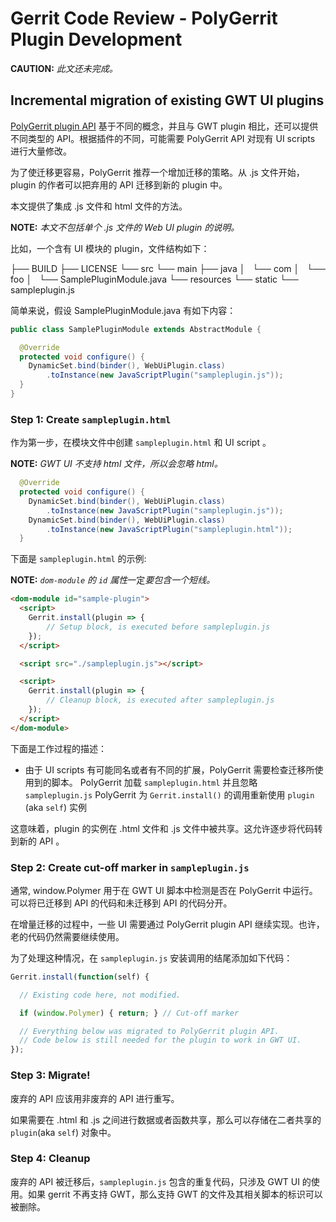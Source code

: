 # Gerrit Code Review - PolyGerrit Plugin Development

**CAUTION:**
*此文还未完成。*

## Incremental migration of existing GWT UI plugins

[PolyGerrit plugin API](pg-plugin-dev.md) 基于不同的概念，并且与 GWT plugin 相比，还可以提供不同类型的 API。根据插件的不同，可能需要 PolyGerrit API 对现有 UI scripts 进行大量修改。

为了使迁移更容易，PolyGerrit 推荐一个增加迁移的策略。从 .js 文件开始，plugin 的作者可以把弃用的 API 迁移到新的 plugin 中。

本文提供了集成 .js 文件和 html 文件的方法。

**NOTE:**
*本文不包括单个 .js 文件的 Web UI plugin 的说明。*

比如，一个含有 UI 模块的 plugin，文件结构如下：

  ├── BUILD
  ├── LICENSE
  └── src
      └── main
          ├── java
          │   └── com
          │       └── foo
          │           └── SamplePluginModule.java
          └── resources
              └── static
                  └── sampleplugin.js

简单来说，假设 SamplePluginModule.java 有如下内容：

```java
public class SamplePluginModule extends AbstractModule {

  @Override
  protected void configure() {
    DynamicSet.bind(binder(), WebUiPlugin.class)
        .toInstance(new JavaScriptPlugin("sampleplugin.js"));
  }
}
```

### Step 1: Create `sampleplugin.html`

作为第一步，在模块文件中创建 `sampleplugin.html` 和  UI script 。

**NOTE:**
*GWT UI 不支持 html 文件，所以会忽略 html。*

```java
  @Override
  protected void configure() {
    DynamicSet.bind(binder(), WebUiPlugin.class)
        .toInstance(new JavaScriptPlugin("sampleplugin.js"));
    DynamicSet.bind(binder(), WebUiPlugin.class)
        .toInstance(new JavaScriptPlugin("sampleplugin.html"));
  }
```

下面是 `sampleplugin.html` 的示例:

**NOTE:**
*`dom-module` 的 `id` 属性*一定*要包含一个短线。*

``` html
<dom-module id="sample-plugin">
  <script>
    Gerrit.install(plugin => {
        // Setup block, is executed before sampleplugin.js
    });
  </script>

  <script src="./sampleplugin.js"></script>

  <script>
    Gerrit.install(plugin => {
        // Cleanup block, is executed after sampleplugin.js
    });
  </script>
</dom-module>
```

下面是工作过程的描述：

- 由于 UI scripts 有可能同名或者有不同的扩展，PolyGerrit 需要检查迁移所使用到的脚本。
    PolyGerrit 加载 `sampleplugin.html` 并且忽略 `sampleplugin.js`
    PolyGerrit 为 `Gerrit.install()` 的调用重新使用 `plugin` (aka `self`) 实例

这意味着，plugin 的实例在 .html 文件和 .js 文件中被共享。这允许逐步将代码转到新的 API 。

### Step 2: Create cut-off marker in `sampleplugin.js`

通常, window.Polymer 用于在 GWT UI 脚本中检测是否在 PolyGerrit 中运行。可以将已迁移到 API 的代码和未迁移到 API 的代码分开。

在增量迁移的过程中，一些 UI 需要通过 PolyGerrit plugin API 继续实现。也许，老的代码仍然需要继续使用。

为了处理这种情况，在 `sampleplugin.js` 安装调用的结尾添加如下代码：

```js
Gerrit.install(function(self) {

  // Existing code here, not modified.

  if (window.Polymer) { return; } // Cut-off marker

  // Everything below was migrated to PolyGerrit plugin API.
  // Code below is still needed for the plugin to work in GWT UI.
});
```

### Step 3: Migrate!

废弃的 API 应该用非废弃的 API 进行重写。

如果需要在 .html 和 .js 之间进行数据或者函数共享，那么可以存储在二者共享的 `plugin`(aka `self`) 对象中。

### Step 4: Cleanup

废弃的 API 被迁移后，`sampleplugin.js` 包含的重复代码，只涉及 GWT UI 的使用。如果 gerrit 不再支持 GWT，那么支持 GWT 的文件及其相关脚本的标识可以被删除。

